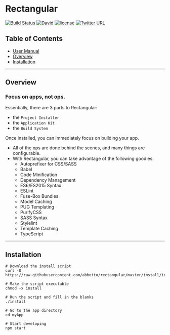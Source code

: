 # Rectangular
[![Build Status](https://travis-ci.org/abbotto/rectangular.svg?branch=master)](https://travis-ci.org/abbotto/rectangular)
[![David](https://img.shields.io/david/dev/expressjs/express.svg)]()
[![license](https://img.shields.io/github/license/mashape/apistatus.svg)]()
[![Twitter URL](https://img.shields.io/twitter/url/http/shields.io.svg?style=social)]()

## Table of Contents
* [User Manual](install/project/README.md)
* [Overview](#Overview)
* [Installation](#Installation)

---

## <a name='Overview'></a>Overview

### Focus on apps, not ops.
Essentially, there are 3 parts to Rectangular:
- the `Project Installer`
- the `Application Kit`
- the `Build System`

Once installed, you can immediately focus on building your app.
- All of the ops are done behind the scenes, and many things are configurable.
- With Rectangular, you can take advantage of the following goodies:
	- Autoprefixer for CSS/SASS
	- Babel
	- Code Minification
	- Dependency Management
	- ES6/ES2015 Syntax
	- ESLint
	- Fuse-Box Bundles
	- Model Caching
	- PUG Templating
	- PurifyCSS
	- SASS Syntax
	- Stylelint
	- Template Caching
	- TypeScript

---

## <a name='Installation'></a>Installation

	# Download the install script
	curl -O https://raw.githubusercontent.com/abbotto/rectangular/master/install/install
	
	# Make the script executable
	chmod +x install
	
	# Run the script and fill in the blanks
	./install
	
	# Go to the app directory
	cd myApp

	# Start developing
	npm start
